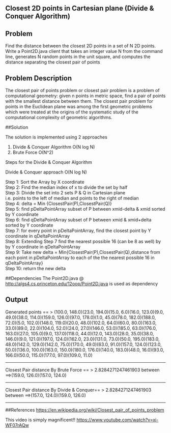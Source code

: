 ## Closest 2D points in Cartesian plane (Divide & Conquer Algorithm)

## Problem 
 Find the distance between the closest 2D points in a set of N 2D points. Write a Point2D.java client that takes an integer value N from the command line, generates N random points in the unit square, and computes the distance separating the closest pair of points


## Problem Description 
 The closest pair of points problem or closest pair problem is a problem of computational geometry: given n points in metric space, find a pair of points with the smallest distance between them. The closest pair problem for points in the Euclidean plane was among the first geometric problems which were treated at the origins of the systematic study of the computational complexity of geometric algorithms.

##Solution

The solution is implemented using 2 approaches    

1. Divide & Conquer Algorithm O(N log N)    
2. Brute Force  O(N^2)    

Steps for the Divide & Conquer Algorithm   

Divide & Conquer approach O(N log N)   

Step 1: Sort the Array by X coordinate   
Step 2: Find the median index of x to divide the set by half   
Step 3: Divide the set into 2 sets P & Q in Cartesian plane   
        i.e. points to the left of median and points to the right of median    
Step 4: delta = Min {ClosestPair(P),ClosestPair(Q)}    
Step 5: find pDeltaPointArray subset of P between  xmid-delta & xmid sorted by Y coordinate   
Step 6: find qDeltaPointArray subset of P between  xmid & xmid+delta  sorted by Y coordinate   
Step 7: for every point in pDeltaPointArray, find the closest point by Y coordinate in qDeltaPointArray   
Step 8: Extending Step 7 find the nearest possible 16 (can be 8 as well) by by Y coordinate in qDeltaPointArray   
Step 9: Take new delta = Min{ClosestPair(P),ClosestPair(Q),distance from  each point in pDeltaPointArray to each of the the nearest possible 16 in qDeltaPointArray}   
Step 10: return the new delta   

##Dependencies 
 The Point2D.java @ http://algs4.cs.princeton.edu/12oop/Point2D.java is used as dependency

## Output   

Generated points == > (100.0, 148.0)(23.0, 194.0)(15.0, 6.0)(16.0, 123.0)(9.0, 49.0)(38.0, 114.0)(159.0, 126.0)(97.0, 178.0)(1.0, 45.0)(78.0, 182.0)(188.0, 72.0)(5.0, 102.0)(148.0, 119.0)(20.0, 48.0)(102.0, 64.0)(60.0, 80.0)(163.0, 33.0)(89.0, 22.0)(104.0, 52.0)(24.0, 27.0)(146.0, 53.0)(185.0, 63.0)(176.0, 163.0)(27.0, 105.0)(9.0, 137.0)(118.0, 44.0)(12.0, 143.0)(28.0, 35.0)(38.0, 146.0)(9.0, 121.0)(197.0, 124.0)(162.0, 23.0)(131.0, 73.0)(50.0, 195.0)(183.0, 48.0)(142.0, 129.0)(142.0, 75.0)(170.0, 49.0)(63.0, 91.0)(157.0, 124.0)(123.0, 50.0)(136.0, 100.0)(163.0, 150.0)(180.0, 176.0)(140.0, 183.0)(48.0, 16.0)(93.0, 166.0)(50.0, 115.0)(177.0, 97.0)(109.0, 11.0)
********************************************************************************************************

Closest Pair distance By Brute Force == > 2.8284271247461903 between ==>(159.0, 126.0)(157.0, 124.0)
********************************************************************************************************

Closest Pair distance  By Divide & Conquer== > 2.8284271247461903 between ==>(157.0, 124.0)(159.0, 126.0)
********************************************************************************************************




##References
https://en.wikipedia.org/wiki/Closest_pair_of_points_problem

This video is simply magnificent!!
https://www.youtube.com/watch?v=xi-WF07rAQw


